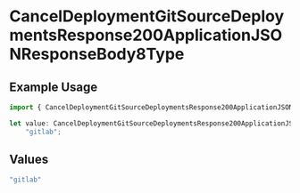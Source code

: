 # CancelDeploymentGitSourceDeploymentsResponse200ApplicationJSONResponseBody8Type

## Example Usage

```typescript
import { CancelDeploymentGitSourceDeploymentsResponse200ApplicationJSONResponseBody8Type } from "@simplesagar/vercel/models/canceldeploymentop.js";

let value: CancelDeploymentGitSourceDeploymentsResponse200ApplicationJSONResponseBody8Type =
    "gitlab";
```

## Values

```typescript
"gitlab"
```